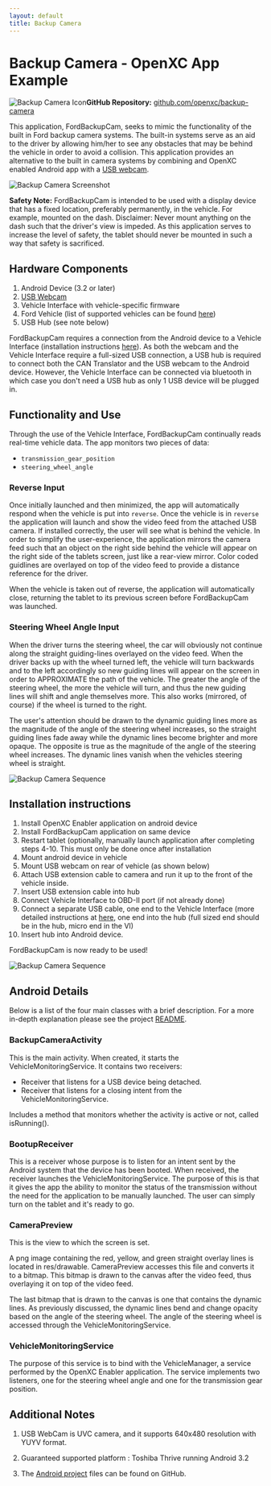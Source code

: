 ```yaml
---
layout: default
title: Backup Camera
---
```


<div class="page-header">
    <h1>Backup Camera - OpenXC App Example</h1>
</div>

![Backup Camera Icon](/images/screenshots/backup_cam_icon.png)**GitHub Repository:** [github.com/openxc/backup-camera](https://github.com/openxc/backup-camera)

This application, FordBackupCam, seeks to mimic the functionality of the built in Ford backup
camera systems. The built-in systems serve as an aid to the driver by allowing
him/her to see any obstacles that may be behind the vehicle in order to avoid a 
collision. This application provides an alternative to
the built in camera systems by combining and OpenXC enabled Android app with a
[USB webcam][].

![Backup Camera Screenshot](/images/screenshots/backup_cam_1.png)

**Safety Note:** FordBackupCam is intended to be used with a display device that has a fixed location,
preferably permanently, in the vehicle. For example, mounted on the dash.
Disclaimer: Never mount anything on the dash such that the driver's view is impeded. 
As this application serves to increase the level of safety, the
tablet should never be mounted in such a way that safety is sacrificed.

<div class="page-header">
    <h2>Hardware Components</h2>
</div>

1. Android Device (3.2 or later)
2. [USB Webcam][]
3. Vehicle Interface with vehicle-specific firmware
4. Ford Vehicle (list of supported vehicles can be found [here](/vehicle-interface/index.html))
5. USB Hub (see note below)

FordBackupCam requires a connection from the Android device to a Vehicle Interface 
(installation instructions [here](/vehicle-interface/index.html)). As both the webcam 
and the Vehicle Interface require a full-sized USB connection, a USB hub is required to connect both the CAN
Translator and the USB webcam to the Android device. However, the Vehicle Interface can
be connected via bluetooth in which case you don't need a USB hub as only 1 USB device will be plugged in.

<div class="page-header">
    <h2>Functionality and Use</h2>
</div>

Through the use of the Vehicle Interface, FordBackupCam continually reads real-time
vehicle data. The app monitors two pieces of data: 

* `transmission_gear_position` 
* `steering_wheel_angle`

### Reverse Input

Once initially launched and then minimized, the app will automatically respond 
when the vehicle is put into `reverse`. Once the vehicle is in `reverse` the 
application will launch and show the video feed from the attached 
USB camera. If installed correctly, the user will see what is behind the vehicle. 
In order to simplify the user-experience, the application mirrors the camera feed such that an object on the right side
behind the vehicle will appear on the right side of the tablets screen, just like 
a rear-view mirror. Color coded guidlines are overlayed on top of the video feed
to provide a distance reference for the driver.

When the vehicle is taken out of reverse, the application will automatically
close, returning the tablet to its previous screen before FordBackupCam was
launched.

### Steering Wheel Angle Input

When the driver turns the steering wheel, the
car will obviously not continue along the straight guiding-lines overlayed on the 
video feed. When
the driver backs up with the wheel turned left, the vehicle will turn backwards and to
the left accordingly so new guiding lines will appear on the screen in
order to APPROXIMATE the path of the vehicle. The greater the angle of the
steering wheel, the more the vehicle will turn, and thus the new guiding lines
will shift and angle themselves more. This also works (mirrored, of course) if
the wheel is turned to the right.

The user's attention should be drawn to the dynamic guiding lines more as the
magnitude of the angle of the steering wheel increases, so the straight guiding
lines fade away while the dynamic lines become brighter and more opaque. The
opposite is true as the magnitude of the angle of the steering wheel increases.
The dynamic lines vanish when the vehicles steering wheel is straight.

![Backup Camera Sequence](/images/screenshots/backup_cam_sequence.gif)

<div class="page-header">
    <h2>Installation instructions</h2>
</div>

1. Install OpenXC Enabler application on android device
2. Install FordBackupCam application on same device
3. Restart tablet (optionally, manually launch application after completing
   steps 4-10. This must only be done once after installation
4. Mount android device in vehicle
5. Mount USB webcam on rear of vehicle (as shown below)
6. Attach USB extension cable to camera and run it up to the front of the vehicle inside.
7. Insert USB extension cable into hub
8. Connect Vehicle Interface to OBD-II port (if not already done)
9. Connect a separate USB cable, one end to the Vehicle Interface (more detailed
   instructions at [here](/vehicle-interface/index.html), one end into the hub (full sized
   end should be in the hub, micro end in the VI)
10. Insert hub into Android device.

FordBackupCam is now ready to be used!

![Backup Camera Sequence](/images/screenshots/backup_cam.jpg)

<div class="page-header">
    <h2>Android Details</h2>
</div>

Below is a list of the four main classes with a brief description. For a 
more in-depth explanation please see the project [README].

### BackupCameraActivity

This is the main activity. When created, it starts the VehicleMonitoringService.
It contains two receivers:

* Receiver that listens for a USB device being detached.
* Receiver that listens for a closing intent from the VehicleMonitoringService.

Includes a method that monitors whether the activity is active or not,
called isRunning(). 

### BootupReceiver

This is a receiver whose purpose is to listen for an intent sent by the
Android system that the device has been booted. When received, the receiver
launches the VehicleMonitoringService. The purpose of this is that it gives
the app the ability to monitor the status of the transmission without the
need for the application to be manually launched. The user can simply turn
on the tablet and it's ready to go.

### CameraPreview

This is the view to which the screen is set.

A png image containing the red, yellow, and green straight overlay lines
is located in res/drawable. CameraPreview accesses this file and converts
it to a bitmap. This bitmap is drawn to the canvas after the video feed,
thus overlaying it on top of the video feed.

The last bitmap that is drawn to the canvas is one that contains the
dynamic lines. As previously discussed, the dynamic lines bend and change
opacity based on the angle of the steering wheel. The angle of the
steering wheel is accessed through the VehicleMonitoringService.

### VehicleMonitoringService

The purpose of this service is to bind with the VehicleManager, a service
performed by the OpenXC Enabler application. The service implements two
listeners, one for the steering wheel angle and one for the transmission gear
position.

<div class="page-header">
    <h2>Additional Notes</h2>
</div>

1) USB WebCam is UVC camera, and it supports 640x480 resolution with YUYV
format.

2) Guaranteed supported platform : Toshiba Thrive running Android 3.2

3) The [Android project][Android] files can be found on GitHub.

[USB webcam]: http://www.logitech.com/en-us/product/webcam-C110?crid=34
[README]: https://github.com/openxc/backup-camera/blob/master/README.md
[Android]: https://github.com/openxc/backup-camera/tree/master/android
